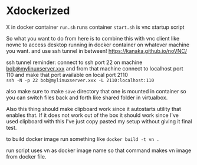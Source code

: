 # Xdockerized
X in docker container
`run.sh`
runs container
`start.sh`
is vnc startup script

So what you want to do from here is to combine this with vnc client like novnc to access desktop running in docker container on whatever machine you want.
and use ssh tunnel in between!
https://kanaka.github.io/noVNC/

ssh tunnel reminder:
connect to ssh port 22 on machine bob@mylinuxserver.xxx 
and from that machine connect to localhost port 110 and make that port available on local port 2110  
`ssh -N -p 22 bob@mylinuxserver.xxx -L 2110:localhost:110`

also make sure to make `save` directory that one is mounted in container so you can switch files back and forth like shared folder in virtualbox.

Also this thing should make clipboard work since it autostarts utility that enables that. If it does not work out of the box it should work since I've used clipboard with this I've just copy pasted my setup without giving it final test.

to build docker image run something like 
`docker build -t vn .`

run script uses vn as docker image name so that command makes vn image from docker file.


